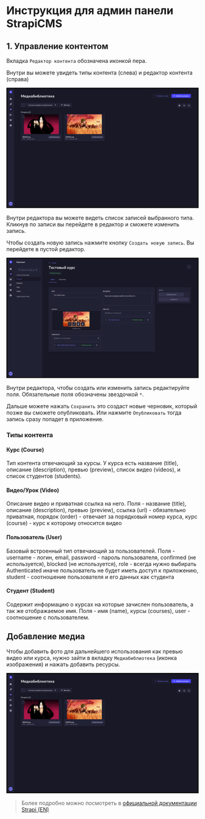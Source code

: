 # Инструкция для админ панели StrapiCMS

## 1. Управление контентом

Вкладка `Редактор контента` обозначена иконкой пера.

Внутри вы можете увидеть типы контента (слева) и редактор контента (справа)

![](./assets/content-editor.png)

Внутри редактора вы можете видеть список записей выбранного типа. Кликнув по записи вы перейдете в редактор и сможете изменить запись.

Чтобы создать новую запись нажмите кнопку `Создать новую запись`. Вы перейдете в пустой редактор.

![](./assets/content-editor-editing.png)

Внутри редактора, чтобы создать или изменить запись редактируйте поля. Обязательные поля обозначены звездочкой `*`.

Дальше можете нажать `Сохранить` это создаст новые черновик, который позже вы сможете опубликовать. Или нажмите `Опубликовать` тогда запись сразу попадет в приложение.

### Типы контента

#### Курс (Course)

Тип контента отвечающий за курсы. У курса есть название (title), описание (description), превью (preview), список видео (videos), и список студентов (students).

#### Видео/Урок (Video)

Описание видео и приватная ссылка на него. Поля - название (title), описание (description), превью (preview), ссылка (url) - обязательно приватная, порядок (order) - отвечает за порядковый номер курса, курс (course) - курс к которому относится видео

#### Пользователь (User)

Базовый встроенный тип отвечающий за пользователей. Поля - username - логин, email, password - пароль пользователя, confirmed (не используется), blocked (не используется), role - всегда нужно выбирать Authenticated иначе пользователь не будет иметь доступ к приложению, student - соотношение пользователя и его данных как студента

#### Студент (Student)

Содержит информацию о курсах на которые зачислен пользователь, а так же отображаемое имя. Поля - имя (name), курсы (courses), user - соотношение с пользователем.

## Добавление медиа

Чтобы добавить фото для дальнейшего использования как превью видео или курса, нужно зайти в вкладку `Медиабиблиотека` (иконка изображения) и нажать добавить ресурсы.

![media](./assets/media.png)

> Более подробно можно посмотреть в [официальной документации Strapi (EN)](https://docs.strapi.io/cms/features/admin-panel)
